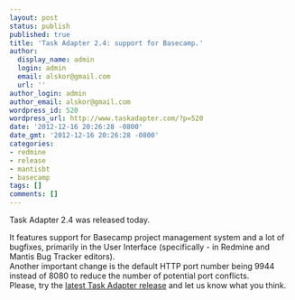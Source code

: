```yaml
---
layout: post
status: publish
published: true
title: 'Task Adapter 2.4: support for Basecamp.'
author:
  display_name: admin
  login: admin
  email: alskor@gmail.com
  url: ''
author_login: admin
author_email: alskor@gmail.com
wordpress_id: 520
wordpress_url: http://www.taskadapter.com/?p=520
date: '2012-12-16 20:26:28 -0800'
date_gmt: '2012-12-16 20:26:28 -0800'
categories:
- redmine
- release
- mantisbt
- basecamp
tags: []
comments: []
---
```

<p>Task Adapter 2.4 was released today.</p>
<p>It features support for Basecamp project management system and a lot of bugfixes, primarily in the User Interface (specifically - in Redmine and Mantis Bug Tracker editors).<br />
Another important change is the default HTTP port number being 9944 instead of 8080 to reduce the number of potential port conflicts.<br />
Please, try the <a href="http://www.taskadapter.com/download">latest Task Adapter release</a> and let us know what you think.</p>
